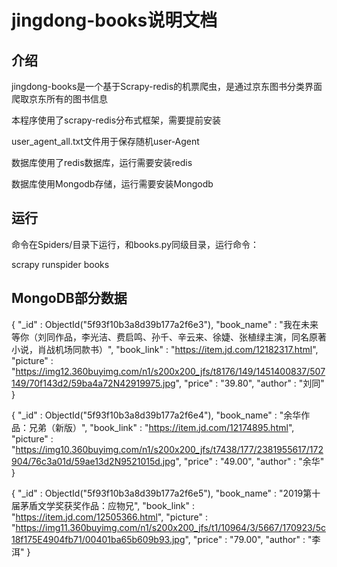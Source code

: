 # jingdong-books说明文档

## 介绍

jingdong-books是一个基于Scrapy-redis的机票爬虫，是通过京东图书分类界面爬取京东所有的图书信息



本程序使用了scrapy-redis分布式框架，需要提前安装

user_agent_all.txt文件用于保存随机user-Agent


数据库使用了redis数据库，运行需要安装redis

数据库使用Mongodb存储，运行需要安装Mongodb



## 运行

命令在Spiders/目录下运行，和books.py同级目录，运行命令：

scrapy runspider books


## MongoDB部分数据

{
    "_id" : ObjectId("5f93f10b3a8d39b177a2f6e3"),
    "book_name" : "我在未来等你（刘同作品，李光洁、费启鸣、孙千、辛云来、徐婕、张植绿主演，同名原著小说，肖战机场同款书）",
    "book_link" : "https://item.jd.com/12182317.html",
    "picture" : "https://img12.360buyimg.com/n1/s200x200_jfs/t8176/149/1451400837/507149/70f143d2/59ba4a72N42919975.jpg",
    "price" : "39.80",
    "author" : "刘同"
}

{
    "_id" : ObjectId("5f93f10b3a8d39b177a2f6e4"),
    "book_name" : "余华作品：兄弟（新版）",
    "book_link" : "https://item.jd.com/12174895.html",
    "picture" : "https://img10.360buyimg.com/n1/s200x200_jfs/t7438/177/2381955617/172904/76c3a01d/59ae13d2N9521015d.jpg",
    "price" : "49.00",
    "author" : "余华"
}

{
    "_id" : ObjectId("5f93f10b3a8d39b177a2f6e5"),
    "book_name" : "2019第十届茅盾文学奖获奖作品：应物兄",
    "book_link" : "https://item.jd.com/12505366.html",
    "picture" : "https://img11.360buyimg.com/n1/s200x200_jfs/t1/10964/3/5667/170923/5c18f175E4904fb71/00401ba65b609b93.jpg",
    "price" : "79.00",
    "author" : "李洱"
}
